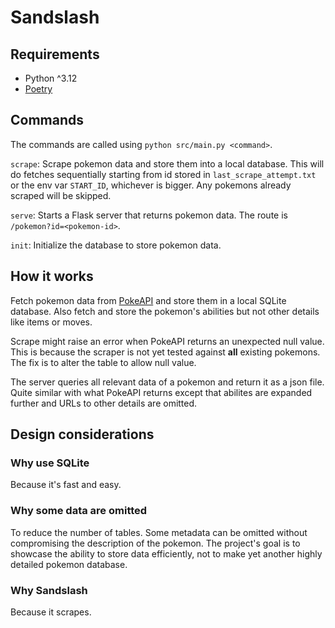 # Sandslash

## Requirements
- Python ^3.12
- [Poetry](https://python-poetry.org/)

## Commands
The commands are called using `python src/main.py <command>`.

`scrape`: Scrape pokemon data and store them into a local database. This will do fetches sequentially starting from id stored in `last_scrape_attempt.txt` or the env var `START_ID`, whichever is bigger. Any pokemons already scraped will be skipped.

`serve`: Starts a Flask server that returns pokemon data. The route is `/pokemon?id=<pokemon-id>`.

`init`: Initialize the database to store pokemon data.

## How it works
Fetch pokemon data from [PokeAPI](http://pokeapi.co) and store them in a local SQLite database. Also fetch and store the pokemon's abilities but not other details like items or moves.

Scrape might raise an error when PokeAPI returns an unexpected null value. This is because the scraper is not yet tested against **all** existing pokemons. The fix is to alter the table to allow null value.

The server queries all relevant data of a pokemon and return it as a json file. Quite similar with what PokeAPI returns except that abilites are expanded further and URLs to other details are omitted.

## Design considerations

### Why use SQLite
Because it's fast and easy.

### Why some data are omitted
To reduce the number of tables. Some metadata can be omitted without compromising the description of the pokemon. The project's goal is to showcase the ability to store data efficiently, not to make yet another highly detailed pokemon database.

### Why Sandslash
Because it scrapes.
